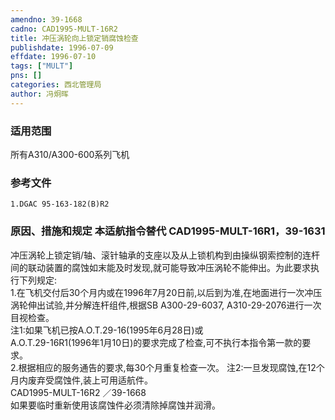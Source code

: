 ```yaml
---
amendno: 39-1668  
cadno: CAD1995-MULT-16R2  
title: 冲压涡轮向上锁定销腐蚀检查  
publishdate: 1996-07-09  
effdate: 1996-07-10  
tags: ["MULT"]  
pns: []  
categories: 西北管理局  
author: 冯炯晖  
---
```

  
### 适用范围  
所有A310/A300-600系列飞机  
  
<!--more-->  
### 参考文件  
    1.DGAC 95-163-182(B)R2  
  
### 原因、措施和规定 本适航指令替代 CAD1995-MULT-16R1，39-1631  
冲压涡轮上锁定销/轴、滚针轴承的支座以及从上锁机构到由操纵钢索控制的连杆间的联动装置的腐蚀如末能及时发现,就可能导致冲压涡轮不能伸出。为此要求执行下列规定:  
    1.在飞机交付后30个月内或在1996年7月20日前,以后到为准,在地面进行一次冲压涡轮伸出试验,并分解连杆组件,根据SB A300-29-6037, A310-29-2076进行一次目视检查。  
注1:如果飞机已按A.O.T.29-16(1995年6月28日)或  
A.O.T.29-16R1(1996年1月10日)的要求完成了检查,可不执行本指令第一款的要求。  
    2.根据相应的服务通告的要求,每30个月重复检查一次。 注2:一旦发现腐蚀,在12个月内废弃受腐蚀件,装上可用适航件。  
       CAD1995-MULT-16R2   ／39-1668  
如果要临时重新使用该腐蚀件必须清除掉腐蚀并润滑。  
